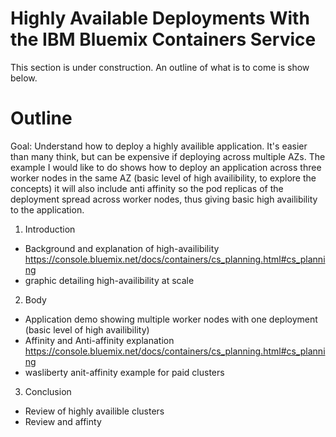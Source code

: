 # Highly Available Deployments With the IBM Bluemix Containers Service

This section is under construction. An outline of what is to come is show below. 

# Outline
Goal: Understand how to deploy a highly availible application. It's easier than many think, but can be expensive if deploying across multiple AZs. The example I would like to do shows how to deploy an application across three worker nodes in the same AZ (basic level of high availibility, to explore the concepts) it will also include anti affinity so the pod replicas of the deployment spread across worker nodes, thus giving basic high availibility to the application.


1. Introduction

  * Background and explanation of high-availibility https://console.bluemix.net/docs/containers/cs_planning.html#cs_planning
  * graphic detailing high-availibility at scale

2. Body
  * Application demo showing multiple worker nodes with one deployment (basic level of high availibility)
  * Affinity and Anti-affinity explanation https://console.bluemix.net/docs/containers/cs_planning.html#cs_planning
  * wasliberty anit-affinity example for paid clusters
  
3. Conclusion
  * Review of highly availible clusters 
  * Review and affinty
